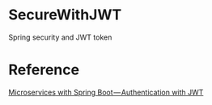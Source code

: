 # SecureWithJWT
Spring security and JWT token

# Reference
[Microservices with Spring Boot — Authentication with JWT](https://medium.com/omarelgabrys-blog/microservices-with-spring-boot-authentication-with-jwt-part-3-fafc9d7187e8)
